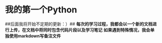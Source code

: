 # 我的第一个Python
##后面我将开始不定期的更新：）##
**每次的学习过程，我都会以一个新的文档进行上传，在文档中将同时包含代码片段以及学习笔记**
**如果遇到特殊情况，我会单独使用markdown写备注文件**
